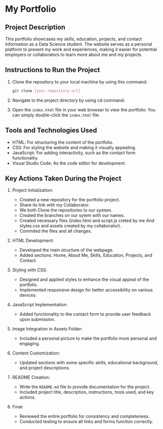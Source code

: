 # My Portfolio

## Project Description

This portfolio showcases my skills, education, projects, and contact information as a Data Science student.
The website serves as a personal platform to present my work and experiences, making it easier for potential 
employers or collaborators to learn more about me and my projects.

## Instructions to Run the Project

1. Clone the repository to your local machine by using this command:
   ```bash
   git clone [your-repository-url]
   ```
2. Navigate to the project directory by using cd command:

3. Open the `index.html` file in your web browser to view the portfolio:
     You can simply double-click the `index.html` file.

## Tools and Technologies Used

- HTML: For structuring the content of the portfolio.
- CSS: For styling the website and making it visually appealing.
- JavaScript: For adding interactivity, such as the contact form functionality.
- Visual Studio Code: As the code editor for development.

## Key Actions Taken During the Project

1. Project Initialization:
   - Created a new repository for the portfolio project.
   - Share its link with my Collaborator.
   - We both Clone the repositories to our system.
   - Created the branches on our sytem with our names.
   - Created necessary files (index.html and script.js creted by me And styles.css and assets created by my collaborator).
   - Commited the files and all changes.

2. HTML Development:
   - Developed the main structure of the webpage.
   - Added sections: Home, About Me, Skills, Education, Projects, and Contact.

3. Styling with CSS:
   - Designed and applied styles to enhance the visual appeal of the portfolio.
   - Implemented responsive design for better accessibility on various devices.

4. JavaScript Implementation:
   - Added functionality to the contact form to provide user feedback upon submission.

5. Image Integration in Assets Folder:
   - Included a personal picture to make the portfolio more personal and engaging.

6. Content Customization:
   - Updated sections with some specific skills, educational background, and project descriptions.

7. README Creation:
   - Write the `README.md` file to provide documentation for the project.
   - Included project title, description, instructions, tools used, and key actions.

8. Final:
   - Reviewed the entire portfolio for consistency and completeness.
   - Conducted testing to ensure all links and forms function correctly.
